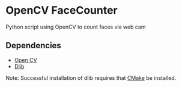 # OpenCV FaceCounter
Python script using OpenCV to count faces via web cam

## Dependencies
- [Open CV](https://pypi.org/project/opencv-python/)
- [Dlib](https://pypi.org/project/dlib/)

Note: Successful installation of dlib requires that [CMake](https://cmake.org/install/) be installed. 
